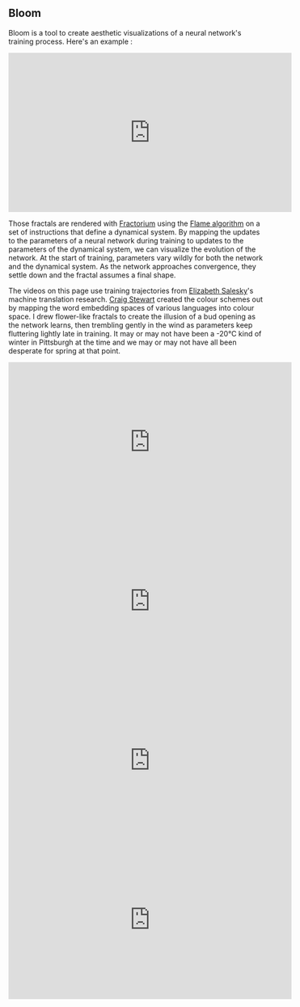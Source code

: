 ## Bloom

Bloom is a tool to create aesthetic visualizations of a neural network's training process. Here's an example :

<iframe width="560" height="315" src="https://www.youtube.com/embed/byIp-5_iKAE" frameborder="0" allow="accelerometer; autoplay; encrypted-media; gyroscope; picture-in-picture" allowfullscreen></iframe>

Those fractals are rendered with [Fractorium](http://fractorium.com/) using the [Flame algorithm](https://flam3.com/flame_draves.pdf) on a set of instructions that define a dynamical system. By mapping the updates to the parameters of a neural network during training to updates to the parameters of the dynamical system, we can visualize the evolution of the network. At the start of training, parameters vary wildly for both the network and the dynamical system. As the network approaches convergence, they settle down and the fractal assumes a final shape. 

The videos on this page use training trajectories from [Elizabeth Salesky](https://github.com/esalesky)'s machine translation research. [Craig Stewart](https://github.com/craigastewart) created the colour schemes out by mapping the word embedding spaces of various languages into colour space. I drew flower-like fractals to create the illusion of a bud opening as the network learns, then trembling gently in the wind as parameters keep fluttering lightly late in training. It may or may not have been a -20°C kind of winter in Pittsburgh at the time and we may or may not have all been desperate for spring at that point.

<iframe width="560" height="315" src="https://www.youtube.com/embed/P_LbmKSdwpo" frameborder="0" allow="accelerometer; autoplay; encrypted-media; gyroscope; picture-in-picture" allowfullscreen></iframe>

<iframe width="560" height="315" src="https://www.youtube.com/embed/mpRd69YUSHY" frameborder="0" allow="accelerometer; autoplay; encrypted-media; gyroscope; picture-in-picture" allowfullscreen></iframe>

<iframe width="560" height="315" src="https://www.youtube.com/embed/UbU8sQRKa6w" frameborder="0" allow="accelerometer; autoplay; encrypted-media; gyroscope; picture-in-picture" allowfullscreen></iframe>



<iframe width="560" height="315" src="https://www.youtube.com/embed/H3mLt1Dl1B8" frameborder="0" allow="accelerometer; autoplay; encrypted-media; gyroscope; picture-in-picture" allowfullscreen></iframe>


